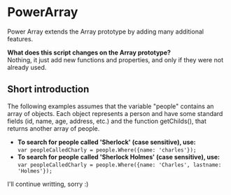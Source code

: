 # PowerArray
Power Array extends the Array prototype by adding many additional features.

<b>What does this script changes on the Array prototype?</b><br>
Nothing, it just add new functions and properties, and only if they were not already used.

<h2>Short introduction</h2>
The following examples assumes that the variable "people" contains an array of objects. Each object represents a person and have some standard fields (id, name, age, address, etc.) and the function getChilds(), that returns another array of people.

<ul>
      <li><b>To search for people called 'Sherlock' (case sensitive), use:</b><br>
            <code>var peopleCalledCharly = people.Where({name: 'charles'});</code>
      </li>
      <li><b>To search for people called 'Sherlock Holmes' (case sensitive), use:</b><br>
            <code>var peopleCalledCharly = people.Where({name: 'Charles', lastname: 'Holmes'});</code>
      </li>
</ul>

I'll continue writting, sorry :)

